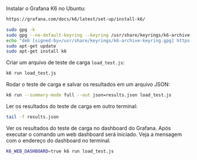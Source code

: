 Instalar o Grafana K6 no Ubuntu:

```bash
https://grafana.com/docs/k6/latest/set-up/install-k6/

```
```bash
sudo gpg -k
sudo gpg --no-default-keyring --keyring /usr/share/keyrings/k6-archive-keyring.gpg --keyserver hkp://keyserver.ubuntu.com:80 --recv-keys C5AD17C747E3415A3642D57D77C6C491D6AC1D69
echo "deb [signed-by=/usr/share/keyrings/k6-archive-keyring.gpg] https://dl.k6.io/deb stable main" | sudo tee /etc/apt/sources.list.d/k6.list
sudo apt-get update
sudo apt-get install k6
```

Criar um arquivo de teste de carga `load_test.js`:
```bash
k6 run load_test.js
```

Rodar o teste de carga e salvar os resultados em um arquivo JSON:
```bash
k6 run --summary-mode full --out json=results.json load_test.js
```

Ler os resultados do teste de carga em outro terminal:
```bash
tail -f results.json
```

Ver os resultados do teste de carga no dashboard do Grafana. Após executar o comando um web dashboard será iniciado. 
Veja a mensagem com o endereço do dashboard no terminal.
```bash
K6_WEB_DASHBOARD=true k6 run load_test.js
```
